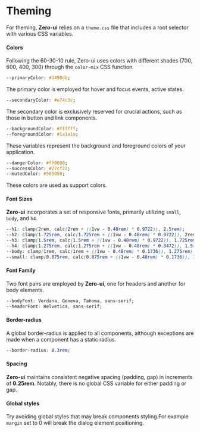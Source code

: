 # Theming 

For theming, **Zero-ui** relies on a `theme.css` file that includes a root selector with various CSS variables.
#### Colors

Following the 60-30-10 rule, Zero-ui uses colors with different shades (700, 600, 400, 300) through the `color-mix` CSS function.

```css
--primaryColor: #3498db;
```

The primary color is employed for hover and focus events, active states.

```css
--secondaryColor: #e74c3c;
```

The secondary color is exclusively reserved for crucial actions, such as those in button and link components.

```css
--backgroundColor: #ffffff;
--foregroundColor: #1a1a1a;
```

These variables represent the background and foreground colors of your application.

```css
--dangerColor: #ff0000;
--successColor: #27cf22;
--mutedColor: #505050;
```

These colors are used as support colors.

#### Font Sizes

**Zero-ui** incorporates a set of responsive fonts, primarily utilizing `small`, `body`, and `h4`.

```css
--h1: clamp(2rem, calc(2rem + ((1vw - 0.48rem) * 0.9722)), 2.5rem);
--h2: clamp(1.725rem, calc(1.725rem + ((1vw - 0.48rem) * 0.9722)), 2rem);
--h3: clamp(1.5rem, calc(1.5rem + ((1vw - 0.48rem) * 0.9722)), 1.725rem);
--h4: clamp(1.275rem, calc(1.275rem + ((1vw - 0.48rem) * 0.3472)), 1.5rem);
--body: clamp(1rem, calc(1rem + ((1vw - 0.48rem) * 0.1736)), 1.275rem);
--small: clamp(0.875rem, calc(0.875rem + ((1vw - 0.48rem) * 0.1736)), 1rem);
```

#### Font Family

Two font pairs are employed by **Zero-ui**, one for headers and another for body elements.

```css
--bodyFont: Verdana, Geneva, Tahoma, sans-serif;
--headerFont: Helvetica, sans-serif;
```

#### Border-radius

A global border-radius is applied to all components, although exceptions are made when a component has a static radius.

```css
--border-radius: 0.3rem;
```

#### Spacing

**Zero-ui** maintains consistent negative spacing (padding, gap) in increments of **0.25rem**. Notably, there is no global CSS variable for either padding or gap.

#### Global styles

Try avoiding global styles that may break components styling.For example `margin` set to 0 will break the dialog element positioning.